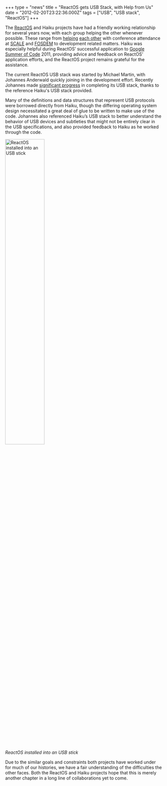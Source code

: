 +++
type = "news"
title = "ReactOS gets USB Stack, with Help from Us"
date = "2012-02-20T23:22:36.000Z"
tags = ["USB", "USB stack", "ReactOS"]
+++

The <a href="http://www.reactos.org/">ReactOS</a> and Haiku projects have had a friendly working relationship for several years now, with each group helping the other whenever possible. These range from <a href="/news/2008-07-14/haiku_to_exhibit_at_linuxworld_2008">helping</a> <a href="/blog/mmu_man/2009-02-09/fosdem_2009_report">each other</a> with conference attendance at <a href="http://www.socallinuxexpo.org/">SCALE</a> and <a href="http://fosdem.org/">FOSDEM</a> to development related matters. Haiku was especially helpful during ReactOS’ successful application to <a href="http://code.google.com/soc/">Google Summer of Code</a> 2011, providing advice and feedback on ReactOS’ application efforts, and the ReactOS project remains grateful for the assistance.

The current ReactOS USB stack was started by Michael Martin, with Johannes Anderwald quickly joining in the development effort. Recently Johannes made <a href="http://www.reactos.org/en/newsletter_90.html#sec1">significant progress</a> in completing its USB stack, thanks to the reference Haiku's USB stack provided.
<!--more-->
Many of the definitions and data structures that represent USB protocols were borrowed directly from Haiku, though the differing operating system design necessitated a great deal of glue to be written to make use of the code. Johannes also referenced Haiku’s USB stack to better understand the behavior of USB devices and subtleties that might not be entirely clear in the USB specifications, and also provided feedback to Haiku as he worked through the code.

<p><a href="/files/images/rosusb.png"><img src="/files/images/rosusb.png" alt="ReactOS installed into an USB stick" width="50%" height="50%"></a><br/><em>ReactOS installed into an USB stick</em></p>

Due to the similar goals and constraints both projects have worked under for much of our histories, we have a fair understanding of the difficulties the other faces. Both the ReactOS and Haiku projects hope that this is merely another chapter in a long line of collaborations yet to come.